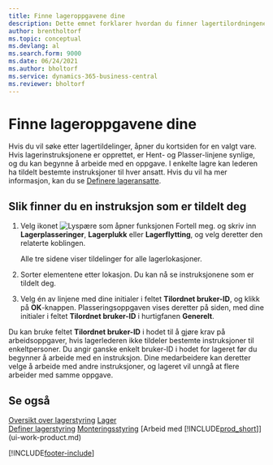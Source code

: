 ```yaml
---
title: Finne lageroppgavene dine
description: Dette emnet forklarer hvordan du finner lagertilordningene som er tilordnet til deg på Varekort-siden når det er opprettet instruksjoner for deg.
author: brentholtorf
ms.topic: conceptual
ms.devlang: al
ms.search.form: 9000
ms.date: 06/24/2021
ms.author: bholtorf
ms.service: dynamics-365-business-central
ms.reviewer: bholtorf
---
```

# Finne lageroppgavene dine

Hvis du vil søke etter lagertildelinger, åpner du kortsiden for en valgt vare. Hvis lagerinstruksjonene er opprettet, er Hent- og Plasser-linjene synlige, og du kan begynne å arbeide med en oppgave. I enkelte lagre kan lederen ha tildelt bestemte instruksjoner til hver ansatt. Hvis du vil ha mer informasjon, kan du se [Definere lageransatte](warehouse-how-to-set-up-warehouse-employees.md).

## Slik finner du en instruksjon som er tildelt deg

1. Velg ikonet ![Lyspære som åpner funksjonen Fortell meg.](media/ui-search/search_small.png "Fortell hva du vil gjøre") og skriv inn **Lagerplasseringer**, **Lagerplukk** eller **Lagerflytting**, og velg deretter den relaterte koblingen.

    Alle tre sidene viser tildelinger for alle lagerlokasjoner.  

2. Sorter elementene etter lokasjon. Du kan nå se instruksjonene som er tildelt deg.  
3. Velg én av linjene med dine initialer i feltet **Tilordnet bruker-ID**, og klikk på **OK**-knappen. Plasseringsoppgaven vises deretter på siden, med dine initialer i feltet **Tilordnet bruker-ID** i hurtigfanen **Generelt**.  

Du kan bruke feltet **Tilordnet bruker-ID** i hodet til å gjøre krav på arbeidsoppgaver, hvis lagerlederen ikke tildeler bestemte instruksjoner til enkeltpersoner. Du angir ganske enkelt bruker-ID i hodet for lageret før du begynner å arbeide med en instruksjon. Dine medarbeidere kan deretter velge å arbeide med andre instruksjoner, og lageret vil unngå at flere arbeider med samme oppgave.  

## Se også

[Oversikt over lagerstyring](design-details-warehouse-management.md)
[Lager](inventory-manage-inventory.md)  
[Definer lagerstyring](warehouse-setup-warehouse.md) 
[Monteringsstyring](assembly-assemble-items.md)
[Arbeid med [!INCLUDE[prod_short](includes/prod_short.md)]](ui-work-product.md) 


[!INCLUDE[footer-include](includes/footer-banner.md)]